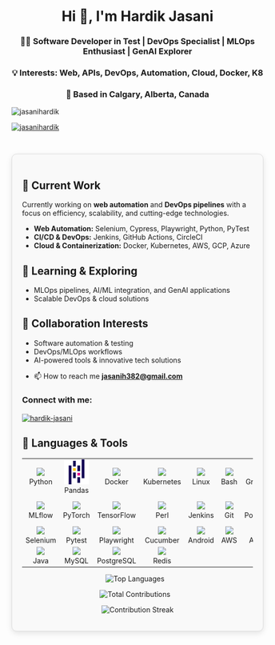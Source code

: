 <h1 align="center">Hi 👋, I'm Hardik Jasani</h1>
<h3 align="center">  🧑‍💻 Software Developer in Test | DevOps Specialist | MLOps Enthusiast | GenAI Explorer </h3>
<h3 align="center">  💡 Interests: Web, APIs, DevOps, Automation, Cloud, Docker, K8 </h3>
<h3 align="center">  📍 Based in Calgary, Alberta, Canada  </h3>

<p align="left"> <img src="https://komarev.com/ghpvc/?username=jasanihardik&label=Profile%20views&color=0e75b6&style=flat" alt="jasanihardik" /> </p>

<p align="left"> <a href="https://github.com/ryo-ma/github-profile-trophy"><img src="https://github-profile-trophy.vercel.app/?username=jasanihardik" alt="jasanihardik" /></a> </p>

<p align="left"> <a href="https://twitter.com/" target="blank"><img src="https://img.shields.io/twitter/follow/?logo=twitter&style=for-the-badge" alt="" /></a> </p>






<div style="border:1px solid #dcdcdc; border-radius:10px; padding:20px; background-color:#f9f9f9; box-shadow: 0px 4px 12px rgba(0,0,0,0.1); margin-bottom:20px;">

<h2>🔭 Current Work</h2>

<p>Currently working on <strong>web automation</strong> and <strong>DevOps pipelines</strong> with a focus on efficiency, scalability, and cutting-edge technologies.</p>

<ul>
  <li><strong>Web Automation:</strong> Selenium, Cypress, Playwright, Python, PyTest</li>
  <li><strong>CI/CD & DevOps:</strong> Jenkins, GitHub Actions, CircleCI</li>
  <li><strong>Cloud & Containerization:</strong> Docker, Kubernetes, AWS, GCP, Azure</li>
</ul>

<h2>🌱 Learning & Exploring</h2>

<ul>
  <li>MLOps pipelines, AI/ML integration, and GenAI applications</li>
  <li>Scalable DevOps & cloud solutions</li>
</ul>

<h2>👯 Collaboration Interests</h2>

<ul>
  <li>Software automation & testing</li>
  <li>DevOps/MLOps workflows</li>
  <li>AI-powered tools & innovative tech solutions</li>
</ul>


- 📫 How to reach me **jasanih382@gmail.com**

<h3 align="left">Connect with me:</h3>
<p align="left">
<a href="https://linkedin.com/in/hardik-jasani" target="blank"><img align="center" src="https://raw.githubusercontent.com/rahuldkjain/github-profile-readme-generator/master/src/images/icons/Social/linked-in-alt.svg" alt="hardik-jasani" height="30" width="40" /></a>
</p>





## 🧰 Languages & Tools

<table align="center">
  <tr>
    <td align="center">
      <a href="https://www.python.org" target="_blank">
        <img src="https://skillicons.dev/icons?i=python" height="50"/>
      </a><br/>Python
    </td>
    <td align="center">
      <a href="https://pandas.pydata.org/" target="_blank">
        <img src="assets/icons/pandas.png" height="50"/>
      </a><br/>Pandas
    </td>
    <td align="center">
      <a href="https://www.docker.com/" target="_blank">
        <img src="https://skillicons.dev/icons?i=docker" height="50"/>
      </a><br/>Docker
    </td>
    <td align="center">
      <a href="https://kubernetes.io" target="_blank">
        <img src="https://skillicons.dev/icons?i=kubernetes" height="50"/>
      </a><br/>Kubernetes
    </td>
    <td align="center">
      <a href="https://www.linux.org/" target="_blank">
        <img src="https://skillicons.dev/icons?i=linux" height="50"/>
      </a><br/>Linux
    </td>
    <td align="center">
      <a href="https://www.gnu.org/software/bash/" target="_blank">
        <img src="https://skillicons.dev/icons?i=bash" height="50"/>
      </a><br/>Bash
    </td>
    <td align="center">
      <a href="https://grafana.com" target="_blank">
        <img src="https://skillicons.dev/icons?i=grafana" height="50"/>
      </a><br/>Grafana
    </td>
    <td align="center">
      <a href="https://prometheus.io/" target="_blank">
        <img src="https://skillicons.dev/icons?i=prometheus" height="50"/>
      </a><br/>Prometheus
    </td>
    <td align="center">
      <a href="https://www.terraform.io/" target="_blank">
        <img src="https://skillicons.dev/icons?i=terraform" height="50"/>
      </a><br/>Terraform
    </td>
  </tr>

  <tr>
    <td align="center">
      <a href="https://mlflow.org/" target="_blank">
        <img src="https://brandfetch.com/mlflow.org/logo" height="50"/>
      </a><br/>MLflow
    </td>
    <td align="center">
      <a href="https://pytorch.org/" target="_blank">
        <img src="https://skillicons.dev/icons?i=pytorch" height="50"/>
      </a><br/>PyTorch
    </td>
    <td align="center">
      <a href="https://www.tensorflow.org/" target="_blank">
        <img src="https://skillicons.dev/icons?i=tensorflow" height="50"/>
      </a><br/>TensorFlow
    </td>
    <td align="center">
      <a href="https://www.perl.org/" target="_blank">
        <img src="https://skillicons.dev/icons?i=perl" height="50"/>
      </a><br/>Perl
    </td>
    <td align="center">
      <a href="https://www.jenkins.io" target="_blank">
        <img src="https://skillicons.dev/icons?i=jenkins" height="50"/>
      </a><br/>Jenkins
    </td>
    <td align="center">
      <a href="https://git-scm.com/" target="_blank">
        <img src="https://skillicons.dev/icons?i=git" height="50"/>
      </a><br/>Git
    </td>
    <td align="center">
      <a href="https://postman.com" target="_blank">
        <img src="https://skillicons.dev/icons?i=postman" height="50"/>
      </a><br/>Postman
    </td>
    <td align="center">
      <a href="https://github.com/features/actions" target="_blank">
        <img src="https://skillicons.dev/icons?i=githubactions" height="50"/>
      </a><br/>GitHub Actions
    </td>
    <td align="center">
      <a href="https://circleci.com/" target="_blank">
        <img src="https://techicons.dev/icons/circleci" height="50"/>
      </a><br/>CircleCI
    </td>
  </tr>

  <tr>
    <td align="center">
      <a href="https://www.selenium.dev" target="_blank">
        <img src="https://skillicons.dev/icons?i=selenium" height="50"/>
      </a><br/>Selenium
    </td>
    <td align="center">
      <a href="https://pytest.org/" target="_blank">
        <img src="https://techicons.dev/icons/pytest" height="50"/>
      </a><br/>Pytest
    </td>
    <td align="center">
      <a href="https://playwright.dev/" target="_blank">
        <img src="https://techicons.dev/icons/playwright" height="50"/>
      </a><br/>Playwright
    </td>
    <td align="center">
      <a href="https://cucumber.io/" target="_blank">
        <img src="https://techicons.dev/icons/cucumber" height="50"/>
      </a><br/>Cucumber
    </td>
    <td align="center">
      <a href="https://developer.android.com" target="_blank">
        <img src="https://techicons.dev/icons/android" height="50"/>
      </a><br/>Android
    </td>
    <td align="center">
      <a href="https://aws.amazon.com" target="_blank">
        <img src="https://skillicons.dev/icons?i=aws" height="50"/>
      </a><br/>AWS
    </td>
    <td align="center">
      <a href="https://azure.microsoft.com/en-in/" target="_blank">
        <img src="https://skillicons.dev/icons?i=azure" height="50"/>
      </a><br/>Azure
    </td>
    <td align="center">
      <a href="https://firebase.google.com/" target="_blank">
        <img src="https://skillicons.dev/icons?i=firebase" height="50"/>
      </a><br/>Firebase
    </td>
    <td align="center">
      <a href="https://cloud.google.com" target="_blank">
        <img src="https://skillicons.dev/icons?i=gcp" height="50"/>
      </a><br/>GCP
    </td>
  </tr>

  <tr>
    <td align="center">
      <a href="https://www.java.com" target="_blank">
        <img src="https://skillicons.dev/icons?i=java" height="50"/>
      </a><br/>Java
    </td>
    <td align="center">
      <a href="https://www.mysql.com/" target="_blank">
        <img src="https://skillicons.dev/icons?i=mysql" height="50"/>
      </a><br/>MySQL
    </td>
    <td align="center">
      <a href="https://www.postgresql.org" target="_blank">
        <img src="https://skillicons.dev/icons?i=postgresql" height="50"/>
      </a><br/>PostgreSQL
    </td>
    <td align="center">
      <a href="https://redis.io" target="_blank">
        <img src="https://skillicons.dev/icons?i=redis" height="50"/>
      </a><br/>Redis
    </td>
  </tr>
</table>










<div align="center">
  <!-- Top Languages Used -->
  <img src="https://github-readme-stats.vercel.app/api/top-langs/?username=jasanihardik&layout=compact&langs_count=8&theme=react" 
       alt="Top Languages" height="180" style="margin-right:10px; object-fit:contain;" />

  <!-- Total Contributions -->
  <img src="https://github-readme-stats.vercel.app/api?username=jasanihardik&show_icons=true&count_private=true&theme=react" 
       alt="Total Contributions" height="180" style="margin-right:10px; object-fit:contain;" />

  <!-- Streak or Recent Activity -->
  <img src="https://github-readme-streak-stats.herokuapp.com/?user=jasanihardik&theme=react&date_format=M%20j%5B%2C%20Y%5D" 
       alt="Contribution Streak" height="180" style="object-fit:contain;" />
</div>



